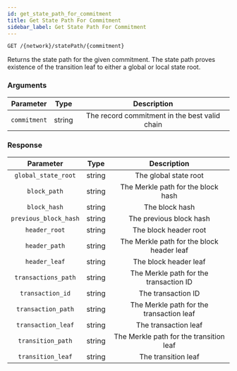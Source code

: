 ```yaml
---
id: get_state_path_for_commitment
title: Get State Path For Commitment
sidebar_label: Get State Path For Commitment
---
```


```bash title=ENDPOINT
GET /{network}/statePath/{commitment}
```

Returns the state path for the given commitment.
The state path proves existence of the transition leaf to either a global or local state root.

### Arguments

|  Parameter   |  Type  |                  Description                  |
|:------------:|:------:|:---------------------------------------------:|
| `commitment` | string | The record commitment in the best valid chain |

### Response

|       Parameter       |  Type  |                Description                |
|:---------------------:|:------:|:-----------------------------------------:|
|  `global_state_root`  | string |           The global state root           |
|     `block_path`      | string |    The Merkle path for the block hash     |
|     `block_hash`      | string |              The block hash               |
| `previous_block_hash` | string |          The previous block hash          |
|     `header_root`     | string |           The block header root           |
|     `header_path`     | string | The Merkle path for the block header leaf |
|     `header_leaf`     | string |           The block header leaf           |
|  `transactions_path`  | string |  The Merkle path for the transaction ID   |
|   `transaction_id`    | string |            The transaction ID             |
|  `transaction_path`   | string | The Merkle path for the transaction leaf  |
|  `transaction_leaf`   | string |           The transaction leaf            |
|   `transition_path`   | string |  The Merkle path for the transition leaf  |
|   `transition_leaf`   | string |            The transition leaf            |


